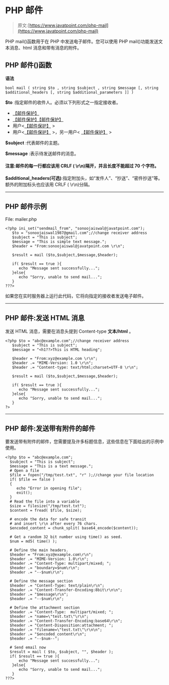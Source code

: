 # PHP 邮件

> 原文:[https://www.javatpoint.com/php-mail](https://www.javatpoint.com/php-mail)

PHP mail()函数用于在 PHP 中发送电子邮件。您可以使用 PHP mail()功能发送文本消息、html 消息和带有消息的附件。

## PHP 邮件()函数

**语法**

```
bool mail ( string $to , string $subject , string $message [, string $additional_headers [, string $additional_parameters ]] )

```

**$to** :指定邮件的收件人。必须以下列形式之一指定接收者。

*   [【邮件保护】](/cdn-cgi/l/email-protection)
*   [【邮件保护】](/cdn-cgi/l/email-protection)[【邮件保护】](/cdn-cgi/l/email-protection)
*   用户<[【邮件保护】](/cdn-cgi/l/email-protection) >
*   用户<[【邮件保护】](/cdn-cgi/l/email-protection) >，另一用户< [【邮件保护】](/cdn-cgi/l/email-protection) >

**$subject** :代表邮件的主题。

**$message** :表示待发送邮件的消息。

#### 注意:邮件的每一行都应该用 CRLF ( \r\n)隔开，并且长度不能超过 70 个字符。

**$additional_headers(可选)**:指定附加头，如“发件人”、“抄送”、“密件抄送”等。额外的附加标头也应该用 CRLF ( \r\n)分隔。

* * *

## PHP 邮件示例

File: mailer.php

```
<?php ini_set("sendmail_from", "sonoojaiswal@javatpoint.com");
   $to = "sonoojaiswal1987@gmail.com";//change receiver address
   $subject = "This is subject";
   $message = "This is simple text message.";
   $header = "From:sonoojaiswal@javatpoint.com \r\n";

   $result = mail ($to,$subject,$message,$header);

   if( $result == true ){
      echo "Message sent successfully...";
   }else{
      echo "Sorry, unable to send mail...";
   }
???>

```

如果您在实时服务器上运行此代码，它将向指定的接收者发送电子邮件。

* * *

## PHP 邮件:发送 HTML 消息

发送 HTML 消息，需要在消息头提到 Content-type **文本/html** 。

```
<?php $to = "abc@example.com";//change receiver address
   $subject = "This is subject";
   $message = "<h1??>This is HTML heading";

   $header = "From:xyz@example.com \r\n";
   $header .= "MIME-Version: 1.0 \r\n";
   $header .= "Content-type: text/html;charset=UTF-8 \r\n";

   $result = mail ($to,$subject,$message,$header);

   if( $result == true ){
      echo "Message sent successfully...";
   }else{
      echo "Sorry, unable to send mail...";
   }
?>

```

* * *

## PHP 邮件:发送带有附件的邮件

要发送带有附件的邮件，您需要提及许多标题信息，这些信息在下面给出的示例中使用。

```
<?php $to = "abc@example.com";
  $subject = "This is subject";
  $message = "This is a text message.";
  # Open a file
  $file = fopen("/tmp/test.txt", "r" );//change your file location
  if( $file == false )
  {
     echo "Error in opening file";
     exit();
  }
  # Read the file into a variable
  $size = filesize("/tmp/test.txt");
  $content = fread( $file, $size);

  # encode the data for safe transit
  # and insert \r\n after every 76 chars.
  $encoded_content = chunk_split( base64_encode($content));

  # Get a random 32 bit number using time() as seed.
  $num = md5( time() );

  # Define the main headers.
  $header = "From:xyz@example.com\r\n";
  $header .= "MIME-Version: 1.0\r\n";
  $header .= "Content-Type: multipart/mixed; ";
  $header .= "boundary=$num\r\n";
  $header .= "--$num\r\n";

  # Define the message section
  $header .= "Content-Type: text/plain\r\n";
  $header .= "Content-Transfer-Encoding:8bit\r\n\n";
  $header .= "$message\r\n";
  $header .= "--$num\r\n";

  # Define the attachment section
  $header .= "Content-Type:  multipart/mixed; ";
  $header .= "name=\"test.txt\"\r\n";
  $header .= "Content-Transfer-Encoding:base64\r\n";
  $header .= "Content-Disposition:attachment; ";
  $header .= "filename=\"test.txt\"\r\n\n";
  $header .= "$encoded_content\r\n";
  $header .= "--$num--";

  # Send email now
  $result = mail ( $to, $subject, "", $header );
  if( $result == true ){
      echo "Message sent successfully...";
   }else{
      echo "Sorry, unable to send mail...";
   }
???>

```
